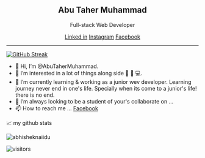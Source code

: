 <h2 style="text-align: center; font-weight: 700">Abu Taher Muhammad</h2>
<p style="text-align: center">Full-stack Web Developer</p>
<p style="text-align: center">
    <a href="#">Linked in</a>
    <a href="#">Instagram</a>
    <a href="#">Facebook</a>
</p>
<hr/>

[![GitHub Streak](http://github-readme-streak-stats.herokuapp.com?user=rootover3&theme=gotham&hide_border=true&date_format=M%20j%5B%2C%20Y%5D)](https://git.io/streak-stats)


- 👋 Hi, I’m @AbuTaherMuhammad.
- 👀 I’m interested in a lot of things along side 🤖 📖 💻.
- 🌱 I’m currently learning & working as a junior wev developer. Learning journey never end in one's life. Specially when its come to a junior's life! there is no end.
- 💞️ I’m always looking to be a student of your's  collaborate on ...
- 📫 How to reach me ...
[Facebook]('https://www.facebook.com/atmuhammad180')

<!--
AbuTaherMuhammad/AbuTaherMuhammad is a ✨ special ✨ repository because its `README.md` (this file) appears on your GitHub profile.
You can click the Preview link to take a look at your changes.
-->


<!--START_SECTION:waka-->
<!--END_SECTION:waka-->

<!-- https://github.com/anuraghazra/github-readme-stats -->
📈 my github stats
<p>
    <img src="https://github-readme-stats.vercel.app/api?username=rootover3&show_icons=true&theme=gotham" alt="abhisheknaiidu" />
</p>

![visitors](https://visitor-badge.glitch.me/badge?page_id=rootOver3.AbuTaherMuhammad&left_color=green&right_color=red)
